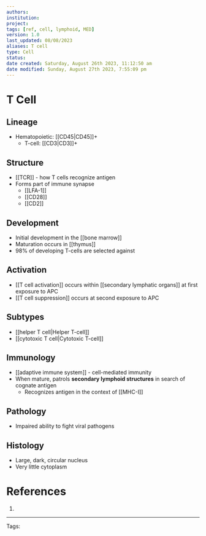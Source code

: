 ```yaml
---
authors: 
institution: 
project: 
tags: [ref, cell, lymphoid, MED]
version: 1.0
last_updated: 08/08/2023
aliases: T cell
type: Cell
status: 
date created: Saturday, August 26th 2023, 11:12:50 am
date modified: Sunday, August 27th 2023, 7:55:09 pm
---
```


# T Cell

## Lineage
- Hematopoietic: [[CD45|CD45]]+ 
	- T-cell: [[CD3|CD3]]+ 
## Structure
- [[TCR]] - how T cells recognize antigen
- Forms part of immune synapse
	- [[LFA-1]]
	- [[CD28]]
	- [[CD2]]
## Development
- Initial development in the [[bone marrow]]
- Maturation occurs in [[thymus]]
- 98% of developing T-cells are selected against
## Activation
- [[T cell activation]] occurs within [[secondary lymphatic organs]] at first exposure to APC
- [[T cell suppression]] occurs at second exposure to APC
## Subtypes
- [[helper T cell|Helper T-cell]]
- [[cytotoxic T cell|Cytotoxic T-cell]]
## Immunology
- [[adaptive immune system]] - cell-mediated immunity
- When mature, patrols **secondary lymphoid structures** in search of cognate antigen
	- Recognizes antigen in the context of [[MHC-I]]
## Pathology
- Impaired ability to fight viral pathogens
## Histology
- Large, dark, circular nucleus
- Very little cytoplasm

# References
1. 

---
Tags: